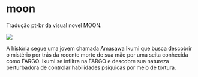 # moon
Tradução pt-br da visual novel MOON.

<img src="https://kikachangames.github.io/moon/cover.jpg">

A história segue uma jovem chamada Amasawa Ikumi que busca descobrir o mistério por trás da recente morte de sua mãe por uma seita conhecida como FARGO.
Ikumi se infiltra na FARGO e descobre sua natureza perturbadora de controlar habilidades psíquicas por meio de tortura.
